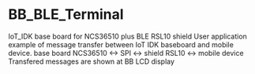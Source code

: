# BB_BLE_Terminal
IoT_IDK base board for NCS36510 plus BLE RSL10 shield
User application example of message transfer between IoT IDK baseboard and mobile device.
base board NCS36510 <-> SPI <-> shield RSL10 <-> mobile device
Transfered messages are shown at BB LCD display

